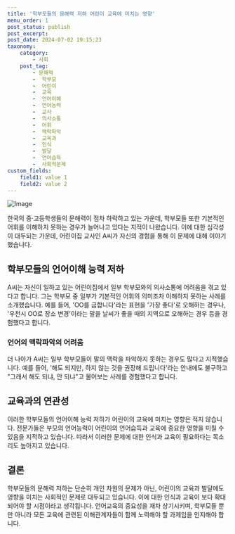 ```yaml
---
title: '학부모들의 문해력 저하 어린이 교육에 미치는 영향'
menu_order: 1
post_status: publish
post_excerpt: 
post_date: 2024-07-02 19:15:23
taxonomy:
    category:
        - 사회
    post_tag:
        - 문해력
        -  학부모
        -  어린이
        -  교육
        -  언어이해
        -  언어능력
        -  교사
        -  의사소통
        -  어휘
        -  맥락파악
        -  교육과
        -  인식
        -  발달
        -  언어습득
        -  사회적문제
custom_fields:
    field1: value 1
    field2: value 2
---
```


![Image](https://imgnews.pstatic.net/image/052/2024/07/02/202407021442350893_t_20240702144451769.jpg?type=w647)

한국의 중·고등학생들의 문해력이 점차 하락하고 있는 가운데, 학부모들 또한 기본적인 어휘를 이해하지 못하는 경우가 늘어나고 있다는 지적이 나왔습니다. 이에 대한 심각성이 대두되는 가운데, 어린이집 교사인 A씨가 자신의 경험을 통해 이 문제에 대해 이야기했습니다.
## 학부모들의 언어이해 능력 저하
A씨는 자신이 일하고 있는 어린이집에서 일부 학부모와의 의사소통에 어려움을 겪고 있다고 합니다. 그는 학부모 중 일부가 기본적인 어휘의 의미조차 이해하지 못하는 사례를 소개했습니다. 예를 들어, 'OO를 금합니다'라는 표현을 '가장 좋다'로 오해하는 경우나, '우천시 OO로 장소 변경'이라는 말을 날씨가 좋을 때의 지역으로 오해하는 경우 등을 경험했다고 합니다.
### 언어의 맥락파악의 어려움
더 나아가 A씨는 일부 학부모들이 말의 맥락을 파악하지 못하는 경우도 많다고 지적했습니다. 예를 들어, '해도 되지만, 하지 않는 것을 권장해 드립니다'라는 안내에도 불구하고 "그래서 해도 되냐, 안 되냐"고 물어보는 사례를 경험했다고 합니다.
## 교육과의 연관성
이러한 학부모들의 언어이해 능력 저하가 어린이의 교육에 미치는 영향은 적지 않습니다. 전문가들은 부모의 언어능력이 어린이의 언어습득과 교육에 중요한 영향을 미칠 수 있음을 지적하고 있습니다. 따라서 이러한 문제에 대한 인식과 교육이 필요하다는 목소리도 높아지고 있습니다.
## 결론
학부모들의 문해력 저하는 단순히 개인 차원의 문제가 아닌, 어린이의 교육과 발달에도 영향을 미치는 사회적인 문제로 대두되고 있습니다. 이에 대한 인식과 교육이 보다 확대되어야 할 시점이라고 생각됩니다. 언어교육의 중요성을 재차 상기시키며, 학부모들 뿐만 아니라 모든 교육에 관련된 이해관계자들이 함께 노력해야 할 과제임을 인지해야 합니다.
